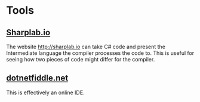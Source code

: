 # Tools

## [Sharplab.io](http://sharplab.io)

The website http://sharplab.io can take C# code and present the Intermediate language the compiler processes the code to.
This is useful for seeing how two pieces of code might differ for the compiler.


## [dotnetfiddle.net](https://dotnetfiddle.net/)

This is effectively an online IDE.
